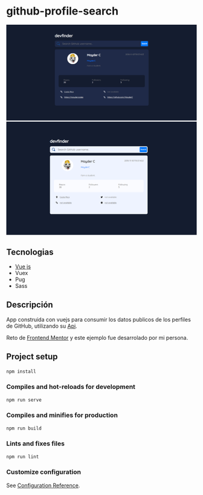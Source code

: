# github-profile-search

<img src="home.PNG">
<img src="2.png">

## Tecnologias
- [Vue js](https://cli.vuejs.org/)
- Vuex 
- Pug
- Sass
## Descripción
App construida con vuejs para consumir los datos publicos de los perfiles de GitHub, utilizando su [Api](https://docs.github.com/en/rest/overview/resources-in-the-rest-api).

Reto de [Frontend Mentor](https://www.frontendmentor.io/challenges/github-user-search-app-Q09YOgaH6) y este ejemplo fue desarrolado por mi persona.
## Project setup
```
npm install
```

### Compiles and hot-reloads for development
```
npm run serve
```

### Compiles and minifies for production
```
npm run build
```

### Lints and fixes files
```
npm run lint
```

### Customize configuration
See [Configuration Reference](https://cli.vuejs.org/config/).

